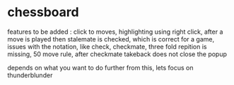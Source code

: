 # chessboard

features to be added :
click to moves,
highlighting using right click,
after a move is played then stalemate is checked, which is correct for a game, 
issues with the notation, like check, checkmate,
three fold repition is missing,
50 move rule,
after checkmate takeback does not close the popup

depends on what you want to do further from this,
lets focus on thunderblunder